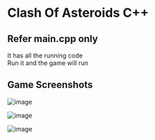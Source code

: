 # Clash Of Asteroids C++

<h2>Refer main.cpp only</h2> 
It has all the running code
<br>
Run it and the game will run 

## Game Screenshots

![image](https://user-images.githubusercontent.com/42890838/100061776-9234da80-2e54-11eb-9124-96ef4faa217b.png)

![image](https://user-images.githubusercontent.com/42890838/100061786-95c86180-2e54-11eb-965e-b87e2a553c74.png)

![image](https://user-images.githubusercontent.com/42890838/100061803-9bbe4280-2e54-11eb-8372-22586707462f.png)
